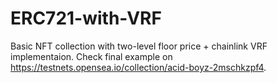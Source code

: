 # ERC721-with-VRF
Basic NFT collection with two-level floor price + chainlink VRF implementaion.
Check final example on https://testnets.opensea.io/collection/acid-boyz-2mschkzpf4.
